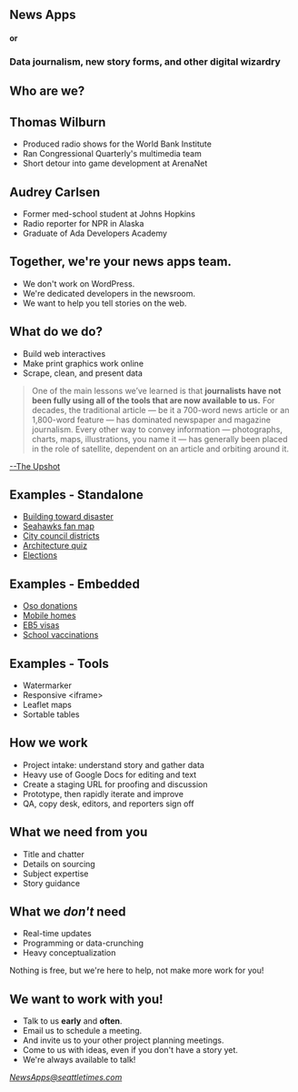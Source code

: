 <div class="reveal">
<div class="slides">

<section>

## News Apps

#### or

### Data journalism, new story forms, and other digital wizardry

</section>

<section>

## Who are we?

</section>

<section>

## Thomas Wilburn

* Produced radio shows for the World Bank Institute
* Ran Congressional Quarterly's multimedia team
* Short detour into game development at ArenaNet

</section>

<section>

## Audrey Carlsen

* Former med-school student at Johns Hopkins
* Radio reporter for NPR in Alaska
* Graduate of Ada Developers Academy

</section>

<section>

## Together, we're your news apps team.

* We don't work on WordPress.
* We're dedicated developers in the newsroom.
* We want to help you tell stories on the web.

</section>

<section>

## What do we do?

* Build web interactives
* Make print graphics work online
* Scrape, clean, and present data

</section>

<section>

> One of the main lessons we’ve learned is that **journalists have not been fully using all of the tools that are now available to us.** For decades, the traditional article — be it a 700-word news article or an 1,800-word feature — has dominated newspaper and magazine journalism. Every other way to convey information — photographs, charts, maps, illustrations, you name it — has generally been placed in the role of satellite, dependent on an article and orbiting around it.

[--The Upshot](http://www.nytimes.com/2015/04/18/upshot/letter-what-weve-learned.html)

</section>

<section>

## Examples - Standalone

* [Building toward disaster](http://projects.seattletimes.com/2014/building-toward-disaster/)
* [Seahawks fan map](http://projects.seattletimes.com/2014/hawks-fan-map/)
* [City council districts](http://projects.seattletimes.com/2015/council-district-map/)
* [Architecture quiz](http://projects.seattletimes.com/2015/seattle-architecture-quiz/)
* [Elections](http://projects.seattletimes.com/2014/elections/)

</section>

<section>

## Examples - Embedded

* [Oso donations](http://www.seattletimes.com/seattle-news/millions-in-donations-help-ease-burden-in-oso-slide-communities/)
* [Mobile homes](http://www.seattletimes.com/business/real-estate/the-mobile-home-trap-how-a-warren-buffett-empire-preys-on-the-poor/)
* [EB5 visas](http://www.seattletimes.com/business/boeing-aerospace/low-wages-for-aerospace-workers-despite-tax-breaks-for-employers/)
* [School vaccinations](http://blogs.seattletimes.com/fyi-guy/2015/02/04/explore-this-vaccine-exemption-rates-for-every-washington-school/)

</section>

<section>

## Examples - Tools

* Watermarker
* Responsive &lt;iframe&gt;
* Leaflet maps
* Sortable tables

</section>

<section>

## How we work

* Project intake: understand story and gather data
* Heavy use of Google Docs for editing and text
* Create a staging URL for proofing and discussion
* Prototype, then rapidly iterate and improve
* QA, copy desk, editors, and reporters sign off

</section>

<section>

## What we need from you

* Title and chatter
* Details on sourcing
* Subject expertise
* Story guidance

</section>

<section>

## What we *don't* need

* Real-time updates
* Programming or data-crunching
* Heavy conceptualization

Nothing is free, but we're here to help, not make more work for you!

</section>

<section>

## We want to work with you!

* Talk to us **early** and **often**.
* Email us to schedule a meeting.
* And invite us to your other project planning meetings.
* Come to us with ideas, even if you don't have a story yet.
* We're always available to talk!

*NewsApps@seattletimes.com*

</section>

</div>
</div>